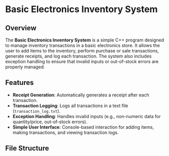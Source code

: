 # Basic Electronics Inventory System

## Overview
The **Basic Electronics Inventory System** is a simple C++ program designed to manage inventory transactions in a basic electronics store. It allows the user to add items to the inventory, perform purchase or sale transactions, generate receipts, and log each transaction. The system also includes exception handling to ensure that invalid inputs or out-of-stock errors are properly managed.

## Features
- **Receipt Generation**: Automatically generates a receipt after each transaction.
- **Transaction Logging**: Logs all transactions in a text file (`transaction_log.txt`).
- **Exception Handling**: Handles invalid inputs (e.g., non-numeric data for quantity/price, out-of-stock errors).
- **Simple User Interface**: Console-based interaction for adding items, making transactions, and viewing transaction logs.

## File Structure
